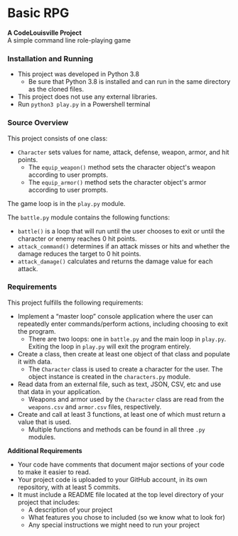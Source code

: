 # Basic RPG

**A CodeLouisville Project**  
A simple command line role-playing game

### Installation and Running
- This project was developed in Python 3.8
    - Be sure that Python 3.8 is installed and can run in the same directory as the cloned files.
- This project does not use any external libraries.
- Run `python3 play.py` in a Powershell terminal

### Source Overview
This project consists of one class:
- `Character` sets values for name, attack, defense, weapon, armor, and hit points.
    - The `equip_weapon()` method sets the character object's weapon according to user prompts.
    - The `equip_armor()` method sets the character object's armor according to user prompts.

The game loop is in the `play.py` module.

The `battle.py` module contains the following functions:
- `battle()` is a loop that will run until the user chooses to exit or until the character or enemy reaches 0 hit points.
- `attack_command()` determines if an attack misses or hits and whether the damage reduces the target to 0 hit points.
- `attack_damage()` calculates and returns the damage value for each attack.

### Requirements
This project fulfills the following requirements:
- Implement a “master loop” console application where the user can repeatedly enter commands/perform actions, including choosing to exit the program.
    - There are two loops: one in `battle.py` and the main loop in `play.py`. Exiting the loop in `play.py` will exit the program entirely.
- Create a class, then create at least one object of that class and populate it with data.
    - The `Character` class is used to create a character for the user. The object instance is created in the `characters.py` module.
- Read data from an external file, such as text, JSON, CSV, etc and use that data in your application.
    - Weapons and armor used by the `Character` class are read from the `weapons.csv` and `armor.csv` files, respectively.
- Create and call at least 3 functions, at least one of which must return a value that is used.
    - Multiple functions and methods can be found in all three `.py` modules.

**Additional Requirements**

- Your code have comments that document major sections of your code to make it easier to read.
- Your project code is uploaded to your GitHub account, in its own repository, with at least 5 commits.
- It must include a README file located at the top level directory of your project that includes:
    - A description of your project
    - What features you chose to included (so we know what to look for)
    - Any special instructions we might need to run your project
